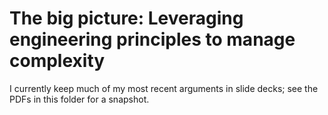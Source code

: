 # The big picture: Leveraging engineering principles to manage complexity

I currently keep much of my most recent arguments in slide decks; see the PDFs in this folder for a snapshot.
